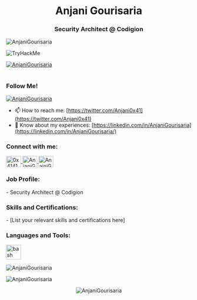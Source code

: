 <h1 align="center">Anjani Gourisaria</h1>
<h3 align="center">Security Architect @ Codigion</h3>

<p align="left"> 
  <img src="https://komarev.com/ghpvc/?username=AnjaniGourisaria&label=Profile%20views&color=0e75b6&style=flat" alt="AnjaniGourisaria" />
</p>

<img src="https://tryhackme-badges.s3.amazonaws.com/RajuTry.png" alt="TryHackMe">

<p align="left"> 
  <a href="https://github.com/ryo-ma/github-profile-trophy">
    <img src="https://github-profile-trophy.vercel.app/?username=AnjaniGourisaria" alt="AnjaniGourisaria" />
  </a>
</p>

<h1 align="center"></h1>

<h3 align="left">Follow Me!</h3>

<p align="left"> 
  <a href="https://twitter.com/Anjani0x41" target="blank">
    <img src="https://img.shields.io/twitter/follow/Anjani0x41?logo=twitter&style=for-the-badge" alt="AnjaniGourisaria" />
  </a>
</p>

- 📫 How to reach me: [https://twitter.com/Anjani0x41](https://twitter.com/Anjani0x41)
- 📄 Know about my experiences: [https://linkedin.com/in/AnjaniGourisaria](https://linkedin.com/in/AnjaniGourisaria/)

<h3 align="left">Connect with me:</h3>

<p align="left">
  <a href="https://twitter.com/Anjani0x41" target="blank">
    <img align="center" src="https://www.vectorlogo.zone/logos/twitter/twitter-official.svg" alt="0x41414141" height="30" width="40" />
  </a>
  <a href="https://linkedin.com/in/AnjaniGourisaria" target="blank">
    <img align="center" src="https://www.vectorlogo.zone/logos/linkedin/linkedin-tile.svg" alt="AnjaniGourisaria" height="30" width="40" />
  </a>
  <a href="https://discord.gg/AnjaniGourisaria#0772" target="blank">
    <img align="center" src="https://www.vectorlogo.zone/logos/discordapp/discordapp-tile.svg" alt="AnajniGourisaria#0772" height="30" width="40" />
  </a>
</p>

<h3 align="left">Job Profile:</h3>
<p align="left">
  - Security Architect @ Codigion
</p>

<h3 align="left">Skills and Certifications:</h3>
<p align="left">
  - [List your relevant skills and certifications here]
</p>

<h3 align="left">Languages and Tools:</h3>
<p align="left">
  <a href="https://www.gnu.org/software/bash/" target="_blank"> 
    <img src="https://www.vectorlogo.zone/logos/gnu_bash/gnu_bash-icon.svg" alt="bash" width="40" height="40" /> 
  </a> 
  <!-- Add more languages and tools here -->
</p>

<p>
  <img align="center" src="https://github-readme-streak-stats.herokuapp.com/?user=AnjaniGourisaria" alt="AnjaniGourisaria" />
</p>

<p>
  <img align="left" src="https://github-readme-stats.vercel.app/api/top-langs?username=AnjaniGourisaria&show_icons=true&locale=en&layout=compact" alt="AnjaniGourisaria" />
</p>

<p>&nbsp;</p>

<p align="center">
  <img src="https://github-readme-stats.vercel.app/api?username=AnjaniGourisaria&show_icons=true&locale=en" alt="AnjaniGourisaria" />
</p>
